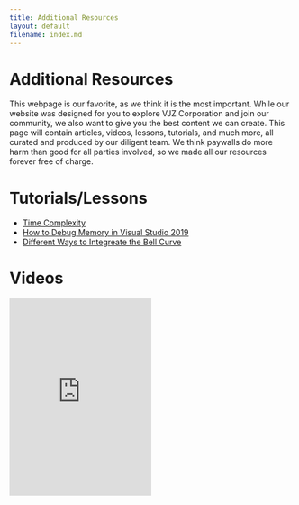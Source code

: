 ```yaml
---
title: Additional Resources
layout: default
filename: index.md
---
```


# Additional Resources
This webpage is our favorite, as we think it is the most important. While our website was designed for you to explore VJZ Corporation and join our community, we also want to give you the best content we can create. This page will contain articles, videos, lessons, tutorials, and much more, all curated and produced by our diligent team. We think paywalls do more harm than good for all parties involved, so we made all our resources forever free of charge.

# Tutorials/Lessons

- [Time Complexity](/resources/tutorials/time-complexity)
- [How to Debug Memory in Visual Studio 2019](/resources/tutorials/vs2019-debug)
- [Different Ways to Integreate the Bell Curve](/resources/tutorials/bell-curve-integration)

# Videos

<iframe width="50%" height="350" src="https://www.youtube.com/embed/videoseries?list=PLS9wf5aMSL7pfjukp13Z9pATrpCKpppYW" title="YouTube video player" frameborder="0" allow="accelerometer; autoplay; clipboard-write; encrypted-media; gyroscope; picture-in-picture" allowfullscreen></iframe>
